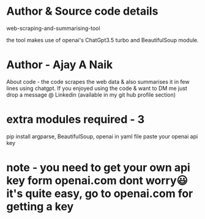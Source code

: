 # Author & Source code details

web-scraping-and-summarising-tool

the tool makes use of openai's ChatGpt3.5 turbo and BeautifulSoup module.

# Author - Ajay A Naik

About code - the code scrapes the web data & also summarises it in few lines using chatgpt.
If you enjoyed using the code & want to DM me just drop a message @ Linkedin (available in my git hub profile section)

# extra modules required - 3

pip install argparse,  BeautifulSoup, openai
in yaml file paste your openai api key

# note - you need to get your own api key form openai.com dont worry😃 it's quite easy, go to openai.com for getting a key
